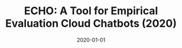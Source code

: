 ---
title: "ECHO: A Tool for Empirical Evaluation Cloud Chatbots (2020)"
collection: publications
permalink: /publication/ECHO_2020
date: 2020-01-01
venue: '2020 20th IEEE/ACM International Symposium on Cluster, Cloud and Internet Computing (CCGRID)'
paperurl: '/files/research/ECHO-A Tool for Empirical Evaluation Cloud Chatbots _2020.pdf'
link: '10.1109/CCGrid49817.2020.00-26'
citation: 'Abdur Rahim Mohammad Forkan, Prem Prakash Jayaraman, <b>Yong-Bin Kang</b>, Ahsan Morshed, &quot;ECHO: A Tool for Empirical Evaluation Cloud Chatbots,&quot; 2020 20th IEEE/ACM International Symposium on Cluster, Cloud and Internet Computing (CCGRID), 2020, pp. 669-672, doi: 10.1109/CCGrid49817.2020.00-26.'
---